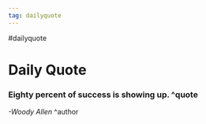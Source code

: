 ```yaml
---
tag: dailyquote
---
```


#dailyquote

# Daily Quote

### Eighty percent of success is showing up. ^quote
*-Woody Allen* ^author

